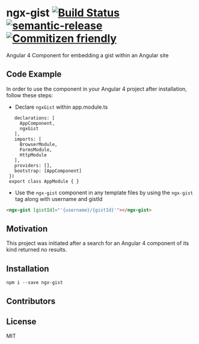 # ngx-gist [![Build Status](https://travis-ci.org/jasonhodges/ngx-gist.svg?branch=master)](https://travis-ci.org/jasonhodges/ngx-gist) [![semantic-release](https://img.shields.io/badge/%20%20%F0%9F%93%A6%F0%9F%9A%80-semantic--release-e10079.svg)](https://github.com/semantic-release/semantic-release)[![Commitizen friendly](https://img.shields.io/badge/commitizen-friendly-brightgreen.svg)](http://commitizen.github.io/cz-cli/)

Angular 4 Component for embedding a gist within an Angular site

## Code Example

In order to use the component in your Angular 4 project after installation, follow these steps:

- Declare `ngxGist` within app.module.ts

 ```@NgModule({
    declarations: [
      AppComponent,
      ngxGist
    ],
    imports: [
      BrowserModule,
      FormsModule,
      HttpModule
    ],
    providers: [],
    bootstrap: [AppComponent]
  })
  export class AppModule { }
  ```
- Use the `ngx-gist` component in any template files by using the `ngx-gist` tag along with username and gistId 
```html
<ngx-gist [gistId]="'{username}/{gistId}'"></ngx-gist>
```

## Motivation
This project was initiated after a search for an Angular 4 component of its kind returned no results.

## Installation

`npm i --save ngx-gist`

## Contributors

## License 
MIT
